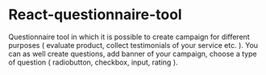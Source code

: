 # React-questionnaire-tool
Questionnaire tool in which it is possible to create campaign for different purposes ( evaluate product, collect testimonials of your service etc. ). You can as well create questions, add banner of your campaign, choose a type of question ( radiobutton, checkbox, input, rating ).
